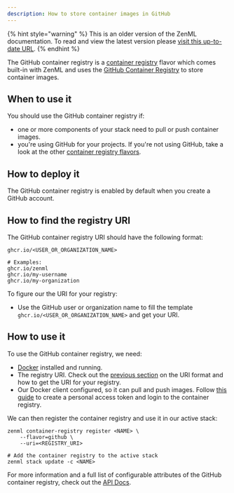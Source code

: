 ```yaml
---
description: How to store container images in GitHub
---
```


{% hint style="warning" %}
This is an older version of the ZenML documentation. To read and view the latest version please [visit this up-to-date URL](https://docs.zenml.io).
{% endhint %}


The GitHub container registry is a [container registry](./container-registries.md) 
flavor which comes built-in with ZenML and uses the [GitHub Container Registry](https://docs.github.com/en/packages/working-with-a-github-packages-registry/working-with-the-container-registry)
to store container images.

## When to use it

You should use the GitHub container registry if:
* one or more components of your stack need to pull or push container images.
* you're using GitHub for your projects. If you're not using GitHub, take a look 
at the other [container registry flavors](./container-registries.md#container-registry-flavors).

## How to deploy it

The GitHub container registry is enabled by default when you create a GitHub 
account.

## How to find the registry URI

The GitHub container registry URI should have the following format:
```shell
ghcr.io/<USER_OR_ORGANIZATION_NAME>

# Examples:
ghcr.io/zenml
ghcr.io/my-username
ghcr.io/my-organization
```

To figure our the URI for your registry:
* Use the GitHub user or organization name to fill the template 
`ghcr.io/<USER_OR_ORGANIZATION_NAME>` and get your URI.

## How to use it

To use the GitHub container registry, we need:
* [Docker](https://www.docker.com) installed and running.
* The registry URI. Check out the [previous section](#how-to-find-the-registry-uri) 
on the URI format and how to get the URI for your registry.
* Our Docker client configured, so it can pull and push images. Follow
[this guide](https://docs.github.com/en/packages/working-with-a-github-packages-registry/working-with-the-container-registry#authenticating-to-the-container-registry) to create a
personal access token and login to the container registry.

We can then register the container registry and use it in our active stack:
```shell
zenml container-registry register <NAME> \
    --flavor=github \
    --uri=<REGISTRY_URI>

# Add the container registry to the active stack
zenml stack update -c <NAME>
```

For more information and a full list of configurable attributes of the GitHub 
container registry, check out the [API Docs](https://apidocs.zenml.io/latest/api_docs/container_registries/#zenml.container_registries.github_container_registry.GitHubContainerRegistry).




